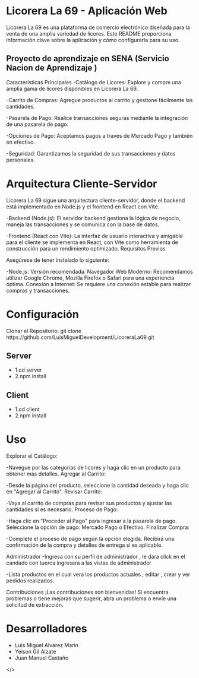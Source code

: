 <h1>Licorera La 69 - Aplicación Web</h1>
Licorera La 69 es una plataforma de comercio electrónico diseñada para la venta de una amplia variedad de licores. Este README proporciona información clave sobre la aplicación y cómo configurarla para su uso.

<h2>Proyecto de aprendizaje en SENA (Servicio Nacion de Aprendizaje )</h2>

Características Principales
-Catálogo de Licores: Explore y compre una amplia gama de licores disponibles en Licorera La 69.

-Carrito de Compras: Agregue productos al carrito y gestione fácilmente las cantidades.

-Pasarela de Pago: Realice transacciones seguras mediante la integración de una pasarela de pago.

-Opciones de Pago: Aceptamos pagos a través de Mercado Pago y también en efectivo.

-Seguridad: Garantizamos la seguridad de sus transacciones y datos personales.

<h1>Arquitectura Cliente-Servidor</h1>

Licorera La 69 sigue una arquitectura cliente-servidor, donde el backend está implementado en Node.js y el frontend en React con Vite.

-Backend (Node.js): El servidor backend gestiona la lógica de negocio, maneja las transacciones y se comunica con la base de datos.

-Frontend (React con Vite): La interfaz de usuario interactiva y amigable para el cliente se implementa en React, con Vite como herramienta de construcción para un rendimiento optimizado.
Requisitos Previos

Asegúrese de tener instalado lo siguiente:

-Node.js: Versión recomendada.
Navegador Web Moderno: Recomendamos utilizar Google Chrome, Mozilla Firefox o Safari para una experiencia óptima.
Conexión a Internet: Se requiere una conexión estable para realizar compras y transacciones.


<h1>Configuración</h1>
Clonar el Repositorio:
git clone https://github.com/LuisMiguelDevelopment/LicoreraLa69.git
<h2>Server</h2>



<ul>
  <li>1.cd server</li>
   <li>2.npm install</li>
</ul>

<h2>Client</h2>


<ul>
   <li>1.cd client</li>
   <li>2.npm install</li>
</ul>
<h1>Uso</h1>
Explorar el Catálogo:

-Navegue por las categorías de licores y haga clic en un producto para obtener más detalles.
Agregar al Carrito:

-Desde la página del producto, seleccione la cantidad deseada y haga clic en "Agregar al Carrito".
Revisar Carrito:

-Vaya al carrito de compras para revisar sus productos y ajustar las cantidades si es necesario.
Proceso de Pago:

-Haga clic en "Proceder al Pago" para ingresar a la pasarela de pago.
Seleccione la opción de pago: Mercado Pago o Efectivo.
Finalizar Compra:

-Complete el proceso de pago según la opción elegida.
Recibirá una confirmación de la compra y detalles de entrega si es aplicable.


Administrador
-Ingresa con su perfil de administrador , le dara click en el candado con tuerca ingresara a las vistas de administrador

-Lista productos en el cual vera los productos actuales , editar , crear y ver pedidos realizados.

Contribuciones
¡Las contribuciones son bienvenidas! Si encuentra problemas o tiene mejoras que sugerir, abra un problema o envíe una solicitud de extracción.

<h1>Desarrolladores</h1>

<ul>
  <li>Luis Miguel Alvarez Marin</li>
   <li>Yeison Gil Alzate</li>
   <li>Juan Manuel Castaño</li>
</ul>





</>





